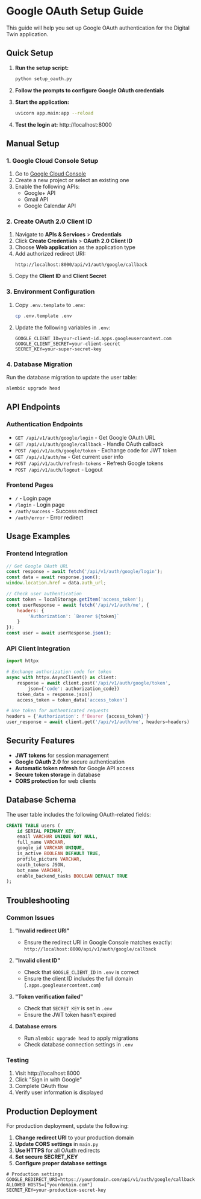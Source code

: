 # Google OAuth Setup Guide

This guide will help you set up Google OAuth authentication for the Digital Twin application.

## Quick Setup

1. **Run the setup script:**
   ```bash
   python setup_oauth.py
   ```

2. **Follow the prompts to configure Google OAuth credentials**

3. **Start the application:**
   ```bash
   uvicorn app.main:app --reload
   ```

4. **Test the login at:** http://localhost:8000

## Manual Setup

### 1. Google Cloud Console Setup

1. Go to [Google Cloud Console](https://console.cloud.google.com/)
2. Create a new project or select an existing one
3. Enable the following APIs:
   - Google+ API
   - Gmail API
   - Google Calendar API

### 2. Create OAuth 2.0 Client ID

1. Navigate to **APIs & Services** > **Credentials**
2. Click **Create Credentials** > **OAuth 2.0 Client ID**
3. Choose **Web application** as the application type
4. Add authorized redirect URI:
   ```
   http://localhost:8000/api/v1/auth/google/callback
   ```
5. Copy the **Client ID** and **Client Secret**

### 3. Environment Configuration

1. Copy `.env.template` to `.env`:
   ```bash
   cp .env.template .env
   ```

2. Update the following variables in `.env`:
   ```env
   GOOGLE_CLIENT_ID=your-client-id.apps.googleusercontent.com
   GOOGLE_CLIENT_SECRET=your-client-secret
   SECRET_KEY=your-super-secret-key
   ```

### 4. Database Migration

Run the database migration to update the user table:
```bash
alembic upgrade head
```

## API Endpoints

### Authentication Endpoints

- `GET /api/v1/auth/google/login` - Get Google OAuth URL
- `GET /api/v1/auth/google/callback` - Handle OAuth callback
- `POST /api/v1/auth/google/token` - Exchange code for JWT token
- `GET /api/v1/auth/me` - Get current user info
- `POST /api/v1/auth/refresh-tokens` - Refresh Google tokens
- `POST /api/v1/auth/logout` - Logout

### Frontend Pages

- `/` - Login page
- `/login` - Login page
- `/auth/success` - Success redirect
- `/auth/error` - Error redirect

## Usage Examples

### Frontend Integration

```javascript
// Get Google OAuth URL
const response = await fetch('/api/v1/auth/google/login');
const data = await response.json();
window.location.href = data.auth_url;

// Check user authentication
const token = localStorage.getItem('access_token');
const userResponse = await fetch('/api/v1/auth/me', {
    headers: {
        'Authorization': `Bearer ${token}`
    }
});
const user = await userResponse.json();
```

### API Client Integration

```python
import httpx

# Exchange authorization code for token
async with httpx.AsyncClient() as client:
    response = await client.post('/api/v1/auth/google/token', 
        json={'code': authorization_code})
    token_data = response.json()
    access_token = token_data['access_token']

# Use token for authenticated requests
headers = {'Authorization': f'Bearer {access_token}'}
user_response = await client.get('/api/v1/auth/me', headers=headers)
```

## Security Features

- **JWT tokens** for session management
- **Google OAuth 2.0** for secure authentication
- **Automatic token refresh** for Google API access
- **Secure token storage** in database
- **CORS protection** for web clients

## Database Schema

The user table includes the following OAuth-related fields:

```sql
CREATE TABLE users (
    id SERIAL PRIMARY KEY,
    email VARCHAR UNIQUE NOT NULL,
    full_name VARCHAR,
    google_id VARCHAR UNIQUE,
    is_active BOOLEAN DEFAULT TRUE,
    profile_picture VARCHAR,
    oauth_tokens JSON,
    bot_name VARCHAR,
    enable_backend_tasks BOOLEAN DEFAULT TRUE
);
```

## Troubleshooting

### Common Issues

1. **"Invalid redirect URI"**
   - Ensure the redirect URI in Google Console matches exactly: 
     `http://localhost:8000/api/v1/auth/google/callback`

2. **"Invalid client ID"**
   - Check that `GOOGLE_CLIENT_ID` in `.env` is correct
   - Ensure the client ID includes the full domain (`.apps.googleusercontent.com`)

3. **"Token verification failed"**
   - Check that `SECRET_KEY` is set in `.env`
   - Ensure the JWT token hasn't expired

4. **Database errors**
   - Run `alembic upgrade head` to apply migrations
   - Check database connection settings in `.env`

### Testing

1. Visit http://localhost:8000
2. Click "Sign in with Google"
3. Complete OAuth flow
4. Verify user information is displayed

## Production Deployment

For production deployment, update the following:

1. **Change redirect URI** to your production domain
2. **Update CORS settings** in `main.py`
3. **Use HTTPS** for all OAuth redirects
4. **Set secure SECRET_KEY**
5. **Configure proper database settings**

```env
# Production settings
GOOGLE_REDIRECT_URI=https://yourdomain.com/api/v1/auth/google/callback
ALLOWED_HOSTS=["yourdomain.com"]
SECRET_KEY=your-production-secret-key
```